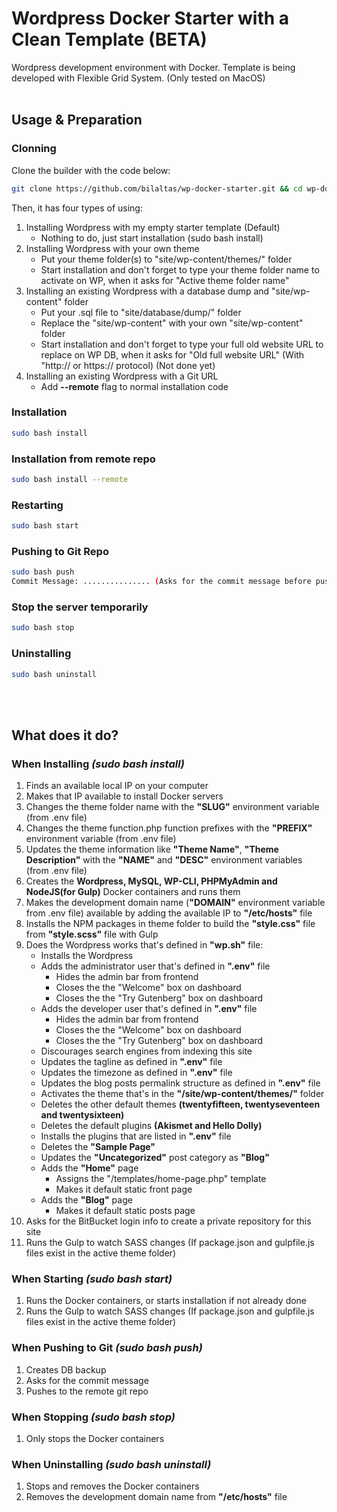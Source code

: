 # Wordpress Docker Starter with a Clean Template (BETA)
Wordpress development environment with Docker. Template is being developed with Flexible Grid System. (Only tested on MacOS)
<br><br>

## Usage & Preparation

### Clonning
Clone the builder with the code below:
```bash
git clone https://github.com/bilaltas/wp-docker-starter.git && cd wp-docker-starter
```

Then, it has four types of using:
1. Installing Wordpress with my empty starter template (Default)
	* Nothing to do, just start installation (sudo bash install)
2. Installing Wordpress with your own theme
	* Put your theme folder(s) to "site/wp-content/themes/" folder
	* Start installation and don't forget to type your theme folder name to activate on WP, when it asks for "Active theme folder name"
3. Installing an existing Wordpress with a database dump and "site/wp-content" folder
	* Put your .sql file to "site/database/dump/" folder
	* Replace the "site/wp-content" with your own "site/wp-content" folder
	* Start installation and don't forget to type your full old website URL to replace on WP DB, when it asks for "Old full website URL" (With "http:// or https:// protocol) (Not done yet)
4. Installing an existing Wordpress with a Git URL
	* Add **--remote** flag to normal installation code


### Installation
```bash
sudo bash install
```

### Installation from remote repo
```bash
sudo bash install --remote
```

### Restarting
```bash
sudo bash start
```

### Pushing to Git Repo
```bash
sudo bash push
Commit Message: ............... (Asks for the commit message before pushing)
```

### Stop the server temporarily
```bash
sudo bash stop
```

### Uninstalling
```bash
sudo bash uninstall
```
<br><br>

## What does it do?
### When Installing *(sudo bash install)*
1. Finds an available local IP on your computer
2. Makes that IP available to install Docker servers
3. Changes the theme folder name with the **"SLUG"** environment variable (from .env file)
4. Changes the theme function.php function prefixes with the **"PREFIX"** environment variable (from .env file)
5. Updates the theme information like **"Theme Name"**, **"Theme Description"** with the **"NAME"** and **"DESC"** environment variables (from .env file)
6. Creates the **Wordpress, MySQL, WP-CLI, PHPMyAdmin and NodeJS(for Gulp)** Docker containers and runs them
7. Makes the development domain name (**"DOMAIN"** environment variable from .env file) available by adding the available IP to **"/etc/hosts"** file
8. Installs the NPM packages in theme folder to build the **"style.css"** file from **"style.scss"** file with Gulp
9. Does the Wordpress works that's defined in **"wp.sh"** file:
	* Installs the Wordpress
	* Adds the administrator user that's defined in **".env"** file
		* Hides the admin bar from frontend
		* Closes the the "Welcome" box on dashboard
		* Closes the the "Try Gutenberg" box on dashboard
	* Adds the developer user that's defined in **".env"** file
		* Hides the admin bar from frontend
		* Closes the the "Welcome" box on dashboard
		* Closes the the "Try Gutenberg" box on dashboard
	* Discourages search engines from indexing this site
	* Updates the tagline as defined in **".env"** file
	* Updates the timezone as defined in **".env"** file
	* Updates the blog posts permalink structure as defined in **".env"** file
	* Activates the theme that's in the **"/site/wp-content/themes/"** folder
	* Deletes the other default themes **(twentyfifteen, twentyseventeen and twentysixteen)**
	* Deletes the default plugins **(Akismet and Hello Dolly)**
	* Installs the plugins that are listed in **".env"** file
	* Deletes the **"Sample Page"**
	* Updates the **"Uncategorized"** post category as **"Blog"**
	* Adds the **"Home"** page
		* Assigns the "/templates/home-page.php" template
		* Makes it default static front page
	* Adds the **"Blog"** page
		* Makes it default static posts page
10. Asks for the BitBucket login info to create a private repository for this site
11. Runs the Gulp to watch SASS changes (If package.json and gulpfile.js files exist in the active theme folder)


### When Starting *(sudo bash start)*
1. Runs the Docker containers, or starts installation if not already done
2. Runs the Gulp to watch SASS changes (If package.json and gulpfile.js files exist in the active theme folder)


### When Pushing to Git *(sudo bash push)*
1. Creates DB backup
2. Asks for the commit message
3. Pushes to the remote git repo


### When Stopping *(sudo bash stop)*
1. Only stops the Docker containers


### When Uninstalling *(sudo bash uninstall)*
1. Stops and removes the Docker containers
2. Removes the development domain name from **"/etc/hosts"** file